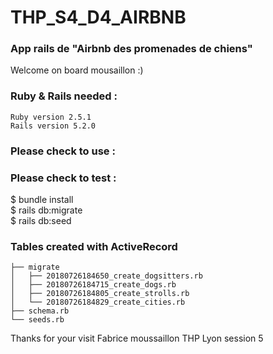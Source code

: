 # THP_S4_D4_AIRBNB
### App rails de "Airbnb des promenades de chiens" <br/>
Welcome on board mousaillon :) <br/>
### Ruby & Rails needed :

    Ruby version 2.5.1
    Rails version 5.2.0

### Please check to use :

### Please check to test :

$ bundle install <br/>
$ rails db:migrate <br/>
$ rails db:seed

### Tables created with ActiveRecord
```
├── migrate
│   ├── 20180726184650_create_dogsitters.rb
│   ├── 20180726184715_create_dogs.rb
│   ├── 20180726184805_create_strolls.rb
│   └── 20180726184829_create_cities.rb
├── schema.rb
└── seeds.rb
```
Thanks for your visit
Fabrice moussaillon THP Lyon session 5
